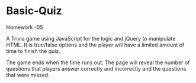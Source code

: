 # Basic-Quiz
Homework -05

A Trivia game using JavaScript for the logic and jQuery to manipulate HTML.
It is true/false options and the player will have a limited amount of time to finish the quiz.

The game ends when the time runs out. The page will reveal the number of questions that players answer correctly and incorrectly and the questions that were missed.